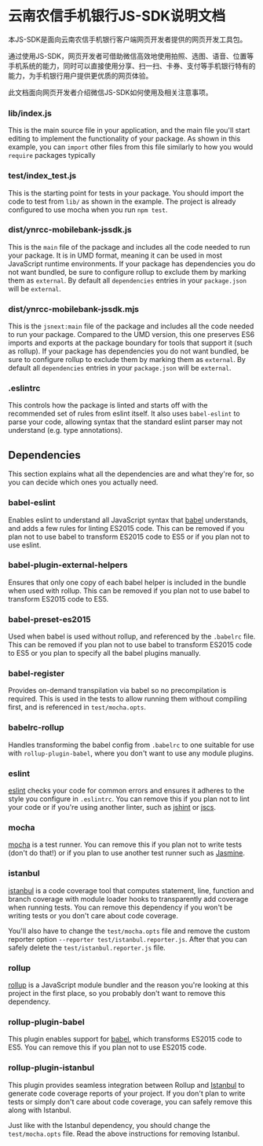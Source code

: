 # 云南农信手机银行JS-SDK说明文档

本JS-SDK是面向云南农信手机银行客户端网页开发者提供的网页开发工具包。

通过使用JS-SDK，网页开发者可借助微信高效地使用拍照、选图、语音、位置等手机系统的能力，同时可以直接使用分享、扫一扫、卡券、支付等手机银行特有的能力，为手机银行用户提供更优质的网页体验。

此文档面向网页开发者介绍微信JS-SDK如何使用及相关注意事项。

[babel]: https://github.com/babel/babel
[jsnext:main]: https://github.com/rollup/rollup/wiki/jsnext:main
[rollup]: https://github.com/rollup/rollup


### lib/index.js

This is the main source file in your application, and the main file you'll start
editing to implement the functionality of your package. As shown in this
example, you can `import` other files from this file similarly to how you would
`require` packages typically

### test/index_test.js

This is the starting point for tests in your package. You should import the
code to test from `lib/` as shown in the example. The project is already
configured to use mocha when you run `npm test`.

### dist/ynrcc-mobilebank-jssdk.js

This is the `main` file of the package and includes all the code needed to run
your package. It is in UMD format, meaning it can be used in most JavaScript
runtime environments. If your package has dependencies you do not want bundled,
be sure to configure rollup to exclude them by marking them as `external`. By
default all `dependencies` entries in your `package.json` will be `external`.

### dist/ynrcc-mobilebank-jssdk.mjs

This is the `jsnext:main` file of the package and includes all the code needed
to run your package. Compared to the UMD version, this one preserves ES6 imports
and exports at the package boundary for tools that support it (such as rollup).
If your package has dependencies you do not want bundled, be sure to configure
rollup to exclude them by marking them as `external`. By default all
`dependencies` entries in your `package.json` will be `external`.

### .eslintrc

This controls how the package is linted and starts off with the recommended set
of rules from eslint itself. It also uses `babel-eslint` to parse your code,
allowing syntax that the standard eslint parser may not understand (e.g. type
annotations).

## Dependencies

This section explains what all the dependencies are and what they're for, so
you can decide which ones you actually need.

### babel-eslint

Enables eslint to understand all JavaScript syntax that
[babel](http://babeljs.io) understands, and adds a few rules for linting ES2015
code. This can be removed if you plan not to use babel to transform ES2015 code
to ES5 or if you plan not to use eslint.

### babel-plugin-external-helpers

Ensures that only one copy of each babel helper is included in the bundle when
used with rollup. This can be removed if you plan not to use babel to transform
ES2015 code to ES5.

### babel-preset-es2015

Used when babel is used without rollup, and referenced by the `.babelrc` file.
This can be removed if you plan not to use babel to transform ES2015 code to ES5
or you plan to specify all the babel plugins manually.

### babel-register

Provides on-demand transpilation via babel so no precompilation is required.
This is used in the tests to allow running them without compiling first, and is
referenced in `test/mocha.opts`.

### babelrc-rollup

Handles transforming the babel config from `.babelrc` to one suitable for use
with `rollup-plugin-babel`, where you don't want to use any module plugins.

### eslint

[eslint](http://eslint.org) checks your code for common errors and ensures it
adheres to the style you configure in `.eslintrc`. You can remove this if you
plan not to lint your code or if you're using another linter, such as
[jshint](http://jshint.com) or [jscs](http://jscs.info).

### mocha

[mocha](https://mochajs.org) is a test runner. You can remove this if you plan
not to write tests (don't do that!) or if you plan to use another test runner
such as [Jasmine](http://jasmine.github.io).

### istanbul

[istanbul](https://github.com/gotwarlost/istanbul) is a code coverage tool that
computes statement, line, function and branch coverage with module loader hooks
to transparently add coverage when running tests. You can remove this dependency
if you won't be writing tests or you don't care about code coverage.

You'll also have to change the `test/mocha.opts` file and remove the custom
reporter option `--reporter test/istanbul.reporter.js`. After that you can safely
delete the `test/istanbul.reporter.js` file.

### rollup

[rollup](http://rollupjs.org) is a JavaScript module bundler and the reason
you're looking at this project in the first place, so you probably don't want
to remove this dependency.

### rollup-plugin-babel

This plugin enables support for [babel](http://babeljs.io), which transforms
ES2015 code to ES5. You can remove this if you plan not to use ES2015 code.

### rollup-plugin-istanbul

This plugin provides seamless integration between Rollup and
[Istanbul](https://github.com/gotwarlost/istanbul) to generate code coverage
reports of your project. If you don't plan to write tests or simply don't care
about code coverage, you can safely remove this along with Istanbul.

Just like with the Istanbul dependency, you should change the `test/mocha.opts`
file. Read the above instructions for removing Istanbul.
